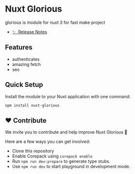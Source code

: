 # Nuxt Glorious

glorious is module for nuxt 3 for fast make project

- [✨ &nbsp;Release Notes](/CHANGELOG.md)

<!-- - [🏀 Online playground](https://stackblitz.com/github/your-org/my-module?file=playground%2Fapp.vue) -->
<!-- - [📖 &nbsp;Documentation](https://example.com) -->

## Features

<!-- Highlight some of the features your module provide here -->

- authenticates
- amazing fetch
- seo

## Quick Setup

Install the module to your Nuxt application with one command:

```bash
npm install nuxt-glorious
```

## <a name="contribute">❤️ Contribute</a>

We invite you to contribute and help improve Nuxt Glorious 💚

Here are a few ways you can get involved:

- Clone this repository
- Enable Corepack using `corepack enable`
- Run `npm run dev:prepare` to generate type stubs.
- Use `npm run dev` to start playground in development mode.
